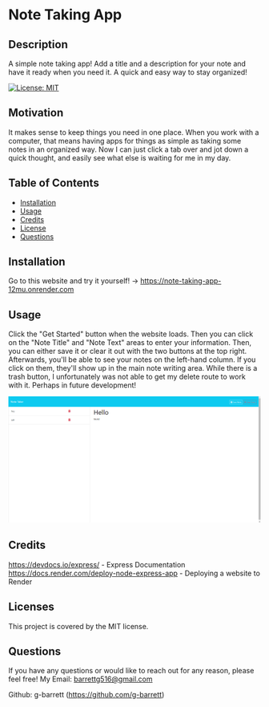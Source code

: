 # Note Taking App

## Description
A simple note taking app! Add a title and a description for your note and have it ready when you need it. A quick and easy way to stay organized!

[![License: MIT](https://img.shields.io/badge/License-MIT-yellow.svg)](https://opensource.org/licenses/MIT)

## Motivation
It makes sense to keep things you need in one place. When you work with a computer, that means having apps for things as simple as taking some notes in an organized way. Now I can just click a tab over and jot down a quick thought, and easily see what else is waiting for me in my day.

## Table of Contents
- [Installation](#installation)
- [Usage](#usage)
- [Credits](#credits)
- [License](#licenses)
- [Questions](#questions)

## Installation
Go to this website and try it yourself! ->  https://note-taking-app-12mu.onrender.com 

## Usage
Click the "Get Started" button when the website loads. Then you can click on the "Note Title" and "Note Text" areas to enter your information. Then, you can either save it or clear it out with the two buttons at the top right. Afterwards, you'll be able to see your notes on the left-hand column. If you click on them, they'll show up in the main note writing area. While there is a trash button, I unfortunately was not able to get my delete route to work with it. Perhaps in future development!

![Screenshot of note taking app](./public/assets/images/Note-app-screenshot.png)

## Credits
https://devdocs.io/express/ - Express Documentation   https://docs.render.com/deploy-node-express-app - Deploying a website to Render

## Licenses
This project is covered by the MIT license.

## Questions 
If you have any questions or would like to reach out for any reason, please feel free!
My Email: barrettg516@gmail.com

Github: g-barrett (https://github.com/g-barrett)
